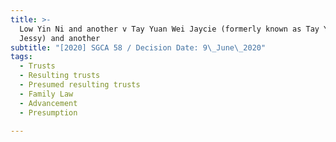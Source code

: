 ```yaml
---
title: >-
  Low Yin Ni and another v Tay Yuan Wei Jaycie (formerly known as Tay Yeng Choo
  Jessy) and another
subtitle: "[2020] SGCA 58 / Decision Date: 9\_June\_2020"
tags:
  - Trusts
  - Resulting trusts
  - Presumed resulting trusts
  - Family Law
  - Advancement
  - Presumption

---
```

